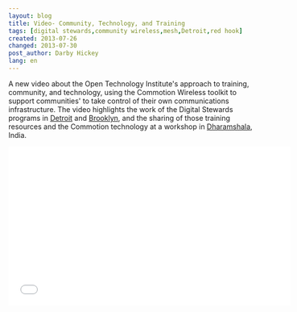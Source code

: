```yaml
---
layout: blog
title: Video- Community, Technology, and Training
tags: [digital stewards,community wireless,mesh,Detroit,red hook]
created: 2013-07-26
changed: 2013-07-30
post_author: Darby Hickey
lang: en
---
```

  A new video about the Open Technology Institute's approach to training, community, and technology, using the Commotion Wireless toolkit to support communities' to take control of their own communications infrastructure. The video highlights the work of the Digital Stewards programs in <a href="http://inthetank.newamerica.net/podcast/2013/05/detroit-gone-wired">Detroit</a> and <a href="http://brooklyn.ny1.com/content/top_stories/179131/red-hook-group-bridges-digital-gap-left-by-storm">Brooklyn</a>, and the sharing of those training resources and the Commotion technology at a workshop in <a href="https://commotionwireless.net/blog/commotion-travels-india-first-international-workshop">Dharamshala</a>, India.
<iframe allowfullscreen="" frameborder="0" height="315" src="//www.youtube.com/embed/aBzyH09DeLo?rel=0" width="560"></iframe>
 
